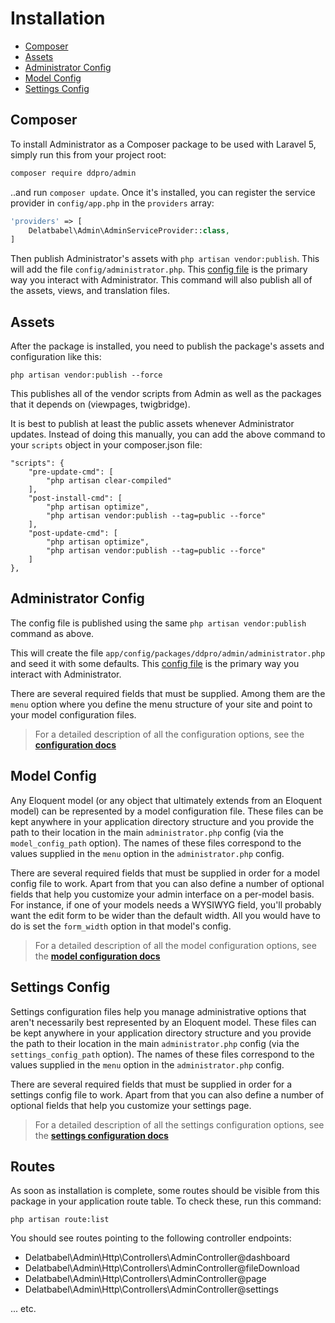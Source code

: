 # Installation

- [Composer](#composer)
- [Assets](#assets)
- [Administrator Config](#administrator-config)
- [Model Config](#model-config)
- [Settings Config](#settings-config)

<a name="composer"></a>
## Composer

To install Administrator as a Composer package to be used with Laravel 5, simply run this from your project root:

```sh
composer require ddpro/admin
```

..and run `composer update`.  Once it's installed, you can register the service provider in `config/app.php` in the `providers` array:

```php
'providers' => [
    Delatbabel\Admin\AdminServiceProvider::class,
]
```

Then publish Administrator's assets with `php artisan vendor:publish`. This will add the file `config/administrator.php`. This [config file](configuration.md) is the primary way you interact with Administrator. This command will also publish all of the assets, views, and translation files.

<a name="assets"></a>
## Assets

After the package is installed, you need to publish the package's assets and configuration like this:

    php artisan vendor:publish --force

This publishes all of the vendor scripts from Admin as well as the packages that it depends on (viewpages, twigbridge).

It is best to publish at least the public assets whenever Administrator updates. Instead of doing this manually, you can add the above command to your `scripts` object in your composer.json file:

    "scripts": {
        "pre-update-cmd": [
            "php artisan clear-compiled"
        ],
        "post-install-cmd": [
            "php artisan optimize",
            "php artisan vendor:publish --tag=public --force"
        ],
        "post-update-cmd": [
            "php artisan optimize",
            "php artisan vendor:publish --tag=public --force"
        ]
    },

<a name="administrator-config"></a>
## Administrator Config

The config file is published using the same `php artisan vendor:publish` command as above.

This will create the file `app/config/packages/ddpro/admin/administrator.php` and seed it with some defaults. This [config file](/docs/configuration.md) is the primary way you interact with Administrator.

There are several required fields that must be supplied. Among them are the `menu` option where you define the menu structure of your site and point to your model configuration files.

> For a detailed description of all the configuration options, see the **[configuration docs](/docs/configuration.md)**

<a name="model-config"></a>
## Model Config

Any Eloquent model (or any object that ultimately extends from an Eloquent model) can be represented by a model configuration file. These files can be kept anywhere in your application directory structure and you provide the path to their location in the main `administrator.php` config (via the `model_config_path` option). The names of these files correspond to the values supplied in the `menu` option in the `administrator.php` config.

There are several required fields that must be supplied in order for a model config file to work. Apart from that you can also define a number of optional fields that help you customize your admin interface on a per-model basis. For instance, if one of your models needs a WYSIWYG field, you'll probably want the edit form to be wider than the default width. All you would have to do is set the `form_width` option in that model's config.

> For a detailed description of all the model configuration options, see the **[model configuration docs](/docs/model-configuration.md)**

<a name="settings-config"></a>
## Settings Config

Settings configuration files help you manage administrative options that aren't necessarily best represented by an Eloquent model. These files can be kept anywhere in your application directory structure and you provide the path to their location in the main `administrator.php` config (via the `settings_config_path` option). The names of these files correspond to the values supplied in the `menu` option in the `administrator.php` config.

There are several required fields that must be supplied in order for a settings config file to work. Apart from that you can also define a number of optional fields that help you customize your settings page.

> For a detailed description of all the settings configuration options, see the **[settings configuration docs](/docs/settings-configuration.md)**

## Routes

As soon as installation is complete, some routes should be visible from this package in your application route table.  To check these, run this command:

    php artisan route:list

You should see routes pointing to the following controller endpoints:

* Delatbabel\Admin\Http\Controllers\AdminController@dashboard
* Delatbabel\Admin\Http\Controllers\AdminController@fileDownload
* Delatbabel\Admin\Http\Controllers\AdminController@page
* Delatbabel\Admin\Http\Controllers\AdminController@settings

... etc.
